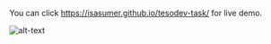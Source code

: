 You can click https://isasumer.github.io/tesodev-task/ for live demo.

![alt-text](https://github.com/isasumer/tesodev-task/blob/master/public/screen-capture.gif)
